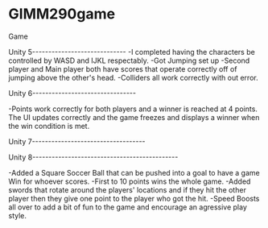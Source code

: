 # GIMM290game
 Game

Unity 5-----------------------------
-I completed having the characters be controlled by WASD and IJKL respectably.
-Got Jumping set up
-Second player and Main player both have scores that operate correctly off of jumping above the other's head.
-Colliders all work correctly with out error.





Unity 6--------------------------------

-Points work correctly for both players and a winner is reached at 4 points.
The UI updates correctly and the game freezes and displays a winner when the win condition is met.


Unity 7-----------------------------------




Unity 8---------------------------------------------

-Added a Square Soccer Ball that can be pushed into a goal to have a game Win for whoever scores. 
-First to 10 points wins the whole game.
-Added swords that rotate around the players' locations and if they hit the other player then they give one point to the player who got the hit. 
-Speed Boosts all over to add a bit of fun to the game and encourage an agressive play style.
